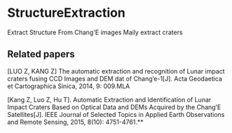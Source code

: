 # StructureExtraction

Extract Structure From Chang'E images
Maily extract craters

## Related papers

[LUO Z, KANG Z] The automatic extraction and recognition of Lunar impact craters fusing CCD Images and DEM dat of Chang’e-1[J]. Acta Geodaetica et Cartographica Sinica, 2014, 9: 009.MLA	

[Kang Z, Luo Z, Hu T]. Automatic Extraction and Identification of Lunar Impact Craters Based on Optical Data and DEMs Acquired by the Chang’E Satellites[J]. IEEE Journal of Selected Topics in Applied Earth Observations and Remote Sensing, 2015, 8(10): 4751-4761.**
